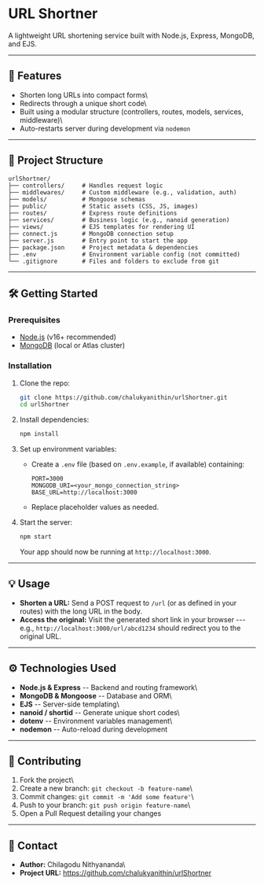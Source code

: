 # URL Shortner

A lightweight URL shortening service built with Node.js, Express,
MongoDB, and EJS.

------------------------------------------------------------------------

## 🚀 Features

-   Shorten long URLs into compact forms\
-   Redirects through a unique short code\
-   Built using a modular structure (controllers, routes, models,
    services, middleware)\
-   Auto-restarts server during development via `nodemon`

------------------------------------------------------------------------

## 📂 Project Structure

    urlShortner/
    ├── controllers/     # Handles request logic
    ├── middlewares/     # Custom middleware (e.g., validation, auth)
    ├── models/          # Mongoose schemas
    ├── public/          # Static assets (CSS, JS, images)
    ├── routes/          # Express route definitions
    ├── services/        # Business logic (e.g., nanoid generation)
    ├── views/           # EJS templates for rendering UI
    ├── connect.js       # MongoDB connection setup
    ├── server.js        # Entry point to start the app
    ├── package.json     # Project metadata & dependencies
    ├── .env             # Environment variable config (not committed)
    └── .gitignore       # Files and folders to exclude from git

------------------------------------------------------------------------

## 🛠️ Getting Started

### Prerequisites

-   [Node.js](https://nodejs.org/) (v16+ recommended)
-   [MongoDB](https://www.mongodb.com/) (local or Atlas cluster)

### Installation

1.  Clone the repo:

    ``` bash
    git clone https://github.com/chalukyanithin/urlShortner.git
    cd urlShortner
    ```

2.  Install dependencies:

    ``` bash
    npm install
    ```

3.  Set up environment variables:

    -   Create a `.env` file (based on `.env.example`, if available)
        containing:

            PORT=3000
            MONGODB_URI=<your_mongo_connection_string>
            BASE_URL=http://localhost:3000

    -   Replace placeholder values as needed.

4.  Start the server:

    ``` bash
    npm start
    ```

    Your app should now be running at `http://localhost:3000`.

------------------------------------------------------------------------

## 💡 Usage

-   **Shorten a URL:** Send a POST request to `/url` (or as defined in
    your routes) with the long URL in the body.
-   **Access the original:** Visit the generated short link in your
    browser --- e.g., `http://localhost:3000/url/abcd1234` should redirect
    you to the original URL.

------------------------------------------------------------------------

## ⚙️ Technologies Used

-   **Node.js & Express** -- Backend and routing framework\
-   **MongoDB & Mongoose** -- Database and ORM\
-   **EJS** -- Server-side templating\
-   **nanoid / shortid** -- Generate unique short codes\
-   **dotenv** -- Environment variables management\
-   **nodemon** -- Auto-reload during development

------------------------------------------------------------------------

## 🤝 Contributing

1.  Fork the project\
2.  Create a new branch: `git checkout -b feature-name`\
3.  Commit changes: `git commit -m 'Add some feature'`\
4.  Push to your branch: `git push origin feature-name`\
5.  Open a Pull Request detailing your changes

------------------------------------------------------------------------


## 📧 Contact

-   **Author:** Chilagodu Nithyananda\
-   **Project URL:** <https://github.com/chalukyanithin/urlShortner>
